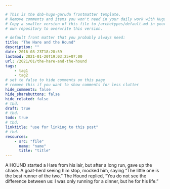 ```yaml
---

# This is the dnb-hugo-garuda frontmatter template. 
# Remove comments and items you won't need in your daily work with Hugo.
# Copy a smaller version of this file to /archetypes/default.md in your
# own repository to overwrite this version.

# default front matter that you probably always need:
title: "The Hare and the Hound"
description: ""
date: 2016-08-23T18:28:59
lastmod: 2021-01-20T19:03:25+07:00
url: /2021/01/the-hare-and-the-hound
tags:
    - tag1
    - tag2
# set to false to hide comments on this page
# remove this if you want to show comments for less clutter
hide_comments: false
hide_sharebuttons: false
hide_related: false
# tbd.
draft: true
# tbd.
todo: true
# tbd.
linktitle: "use for linking to this post"
# tbd.
resources:
    - src: "file"
      name: "name"
      title: "title"
---
```

A HOUND started a Hare from his lair, but after a long run, gave up the chase. A goat-herd seeing him stop, mocked him, saying “The little one is the best runner of the two.” The Hound replied, “You do not see the difference between us: I was only running for a dinner, but he for his life.”

